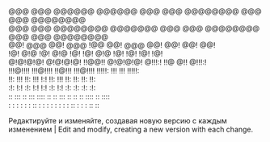                                                                            
@@@  @@@   @@@@@@    @@@@@@   @@@  @@@  @@@@@@@@  @@@  @@@       @@@@@@@@  
@@@  @@@  @@@@@@@@  @@@@@@@   @@@  @@@  @@@@@@@@  @@@  @@@       @@@@@@@@  
@@!  @@@  @@!  @@@  !@@       @@!  @@@  @@!       @@!  @@!       @@!       
!@!  @!@  !@!  @!@  !@!       !@!  @!@  !@!       !@!  !@!       !@!       
@!@!@!@!  @!@!@!@!  !!@@!!    @!@!@!@!  @!!!:!    !!@  @!!       @!!!:!    
!!!@!!!!  !!!@!!!!   !!@!!!   !!!@!!!!  !!!!!:    !!!  !!!       !!!!!:    
!!:  !!!  !!:  !!!       !:!  !!:  !!!  !!:       !!:  !!:       !!:       
:!:  !:!  :!:  !:!      !:!   :!:  !:!  :!:       :!:   :!:      :!:       
::   :::  ::   :::  :::: ::   ::   :::   ::        ::   :: ::::   :: ::::  
 :   : :   :   : :  :: : :     :   : :   :        :    : :: : :  : :: ::   
                                                                                                                                                                                                                          
Редактируйте и изменяйте, создавая новую версию с каждым изменением | Edit and modify, creating a new version with each change.

